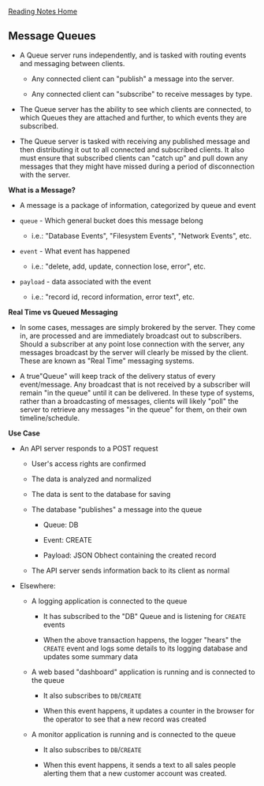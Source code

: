 [Reading Notes Home](https://d-d-wolfe.github.io/reading-notes/)

## Message Queues

- A Queue server runs independently, and is tasked with routing events and messaging between clients.

  - Any connected client can "publish" a message into the server.

  - Any connected client can "subscribe" to receive messages by type.

- The Queue server has the ability to see which clients are connected, to which Queues they are attached and further, to which events they are subscribed.

- The Queue server is tasked with receiving any published message and then distributing it out to all connected and subscribed clients. It also must ensure that subscribed clients can "catch up" and pull down any messages that they might have missed during a period of disconnection with the server.

**What is a Message?**

  - A message is a package of information, categorized by queue and event

  - `queue` - Which general bucket does this message belong

    - i.e.: "Database Events", "Filesystem Events", "Network Events", etc.

  - `event` - What event has happened

    - i.e.: "delete, add, update, connection lose, error", etc.

  - `payload` - data associated with the event

    - i.e.: "record id, record information, error text", etc.

**Real Time vs Queued Messaging**

- In some cases, messages are simply brokered by the server. They come in, are processed and are immediately broadcast out to subscribers. Should a subscriber at any point lose connection with the server, any messages broadcast by the server will clearly be missed by the client. These are known as "Real Time" messaging systems.

- A true"Queue" will keep track of the delivery status of every event/message. Any broadcast that is not received by a subscriber will remain "in the queue" until it can be delivered. In these type of systems, rather than a broadcasting of messages, clients will likely "poll" the server to retrieve any messages "in the queue" for them, on their own timeline/schedule.

**Use Case**

  - An API server responds to a POST request

    - User's access rights are confirmed

    - The data is analyzed and normalized

    - The data is sent to the database for saving

    - The database "publishes" a message into the queue

      - Queue: DB

      - Event: CREATE

      - Payload: JSON Obhect containing the created record

    - The API server sends information back to its client as normal

  - Elsewhere:

    - A logging application is connected to the queue

      - It has subscribed to the "DB" Queue and is listening for `CREATE` events

      - When the above transaction happens, the logger "hears" the `CREATE` event and logs some details to its logging database and updates some summary data

    - A web based "dashboard" application is running and is connected to the queue

      - It also subscribes to `DB`/`CREATE`

      - When this event happens, it updates a counter in the browser for the operator to see that a new record was created

    - A monitor application is running and is connected to the queue

      - It also subscribes to `DB`/`CREATE`

      - When this event happens, it sends a text to all sales people alerting them that a new customer account was created.
